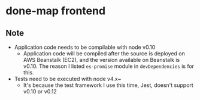 
# done-map frontend

## Note

* Application code needs to be compilable with node v0.10
  - Application code will be compiled after the source is deployed on AWS
    Beanstalk (EC2), and the version available on Beanstalk is v0.10.
    The reason I listed `es-promise` module in `devDependencies` is for this.
* Tests need to be executed with node v4.x~
  - It's because the test framework I use this time, Jest, doesn't support
    v0.10 or v0.12
